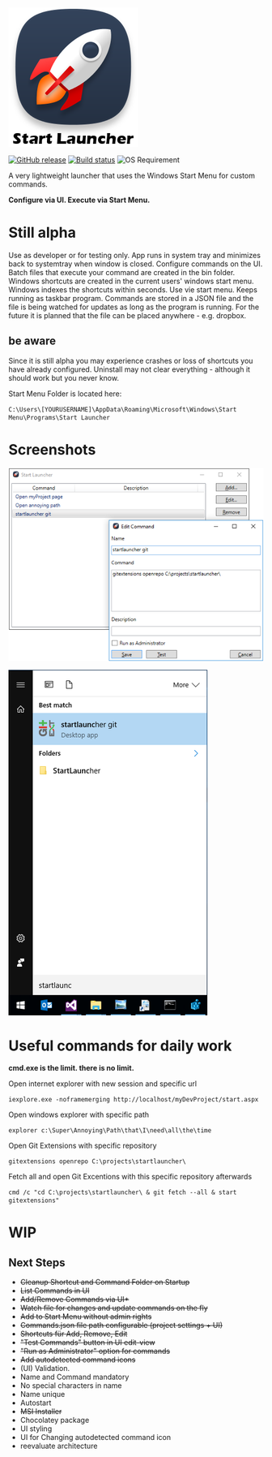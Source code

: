 ![icon](https://github.com/matthiaslischka/StartLauncher/blob/master/startLauncher.png?raw=true)

[![GitHub release](https://img.shields.io/github/release/matthiaslischka/StartLauncher.svg)](https://github.com/matthiaslischka/StartLauncher/releases/latest)
[![Build status](https://ci.appveyor.com/api/projects/status/qy1io2k9kt00be3p?svg=true)](https://ci.appveyor.com/project/matthiaslischka/startlauncher)
![OS Requirement](https://img.shields.io/badge/OS-Windows-blue.svg)

A very lightweight launcher that uses the Windows Start Menu for custom commands.

**Configure via UI. Execute via Start Menu.**

# Still alpha
Use as developer or for testing only. App runs in system tray and minimizes back to systemtray when window is closed. Configure commands on the UI. Batch files that execute your command are created in the bin folder. Windows shortcuts are created in the current users' windows start menu. Windows indexes the shortcuts within seconds. Use vie start menu. Keeps running as taskbar program. Commands are stored in a JSON file and the file is being watched for updates as long as the program is running. For the future it is planned that the file can be placed anywhere - e.g. dropbox.
## be aware
Since it is still alpha you may experience crashes or loss of shortcuts you have already configured. Uninstall may not clear everything - although it should work but you never know.

Start Menu Folder is located here:
```
C:\Users\[YOURUSERNAME]\AppData\Roaming\Microsoft\Windows\Start Menu\Programs\Start Launcher
```
# Screenshots
![screenshot program](screenshot.png?raw=true)


![screenshot start menu](startmenu.png?raw=true)
# Useful commands for daily work
**cmd.exe is the limit. there is no limit.**

Open internet explorer with new session and specific url
```
iexplore.exe -noframemerging http://localhost/myDevProject/start.aspx
```
Open windows explorer with specific path
```
explorer c:\Super\Annoying\Path\that\I\need\all\the\time
```
Open Git Extensions with specific repository
```
gitextensions openrepo C:\projects\startlauncher\
```
Fetch all and open Git Excentions with this specific repository afterwards
```
cmd /c "cd C:\projects\startlauncher\ & git fetch --all & start gitextensions"
```
# WIP

## Next Steps
* ~~Cleanup Shortcut and Command Folder on Startup~~
* ~~List Commands in UI~~
* ~~Add/Remove Commands via UI*~~
* ~~Watch file for changes and update commands on the fly~~
* ~~Add to Start Menu without admin rights~~
* ~~Commands.json file path configurable (project settings + UI)~~
* ~~Shortcuts für Add, Remove, Edit~~
* ~~"Test Commands" button in UI edit-view~~
* ~~"Run as Administrator" option for commands~~
* ~~Add autodetected command icons~~
* (UI) Validation.
 * Name and Command mandatory
 * No special characters in name
 * Name unique
* Autostart
* ~~MSI Installer~~
* Chocolatey package
* UI styling
* UI for Changing autodetected command icon
* reevaluate architecture
